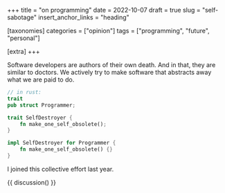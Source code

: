 +++
title = "on programming"
date = 2022-10-07
draft = true 
slug = "self-sabotage"
insert_anchor_links = "heading"

[taxonomies]
categories = ["opinion"]
tags = ["programming", "future", "personal"]

[extra]
+++

Software developers are authors of their own death.
And in that, they are similar to doctors.
We actively try to make software that abstracts away what we are paid to do. 


```rust 
// in rust:
trait  
pub struct Programmer;

trait SelfDestroyer {
    fn make_one_self_obsolete();
}

impl SelfDestroyer for Programmer {
    fn make_one_self_obsolete() {}
}

```


I joined this collective effort last year.



{{ discussion() }}